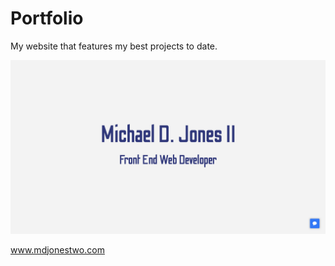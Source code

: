 # Portfolio

My website that features my best projects to date. 

![screenshot](https://raw.githubusercontent.com/mdjonestwo/Portfolio-2.0/main/assets/Portfolio-ScreenShot.png)


www.mdjonestwo.com
